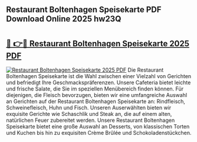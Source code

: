 ## Restaurant Boltenhagen Speisekarte PDF Download Online 2025 hw23Q

# <h2><a href="http://gc5s6aa.nevu.top/?p=Restaurant+Boltenhagen+Speisekarte">🔗 👉🔴 Restaurant Boltenhagen Speisekarte 2025 PDF</a></h2>

[![Restaurant Boltenhagen Speisekarte 2025 PDF](https://i.imgur.com/dBaPXMq.png)](http://gc5s6aa.nevu.top/?p=Restaurant+Boltenhagen+Speisekarte)
Die Restaurant Boltenhagen Speisekarte ist die Wahl zwischen einer Vielzahl von Gerichten und befriedigt Ihre Geschmackspräferenzen. Unsere Cafeteria bietet leichte und frische Salate, die Sie im speziellen Menübereich finden können. Für diejenigen, die Fleisch bevorzugen, bieten wir eine umfangreiche Auswahl an Gerichten auf der Restaurant Boltenhagen Speisekarte an: Rindfleisch, Schweinefleisch, Huhn und Fisch. Unseren Auserwählten bieten wir exquisite Gerichte wie Schaschlik und Steak an, die auf einem alten, natürlichen Feuer zubereitet werden. Unsere Restaurant Boltenhagen Speisekarte bietet eine große Auswahl an Desserts, von klassischen Torten und Kuchen bis hin zu exquisiten Crème Brûlée und Schokoladenstückchen.
